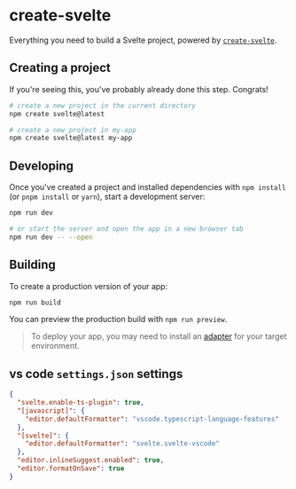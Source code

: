 # create-svelte

Everything you need to build a Svelte project, powered by [`create-svelte`](https://github.com/sveltejs/kit/tree/master/packages/create-svelte).

## Creating a project

If you're seeing this, you've probably already done this step. Congrats!

```bash
# create a new project in the current directory
npm create svelte@latest

# create a new project in my-app
npm create svelte@latest my-app
```

## Developing

Once you've created a project and installed dependencies with `npm install` (or `pnpm install` or `yarn`), start a development server:

```bash
npm run dev

# or start the server and open the app in a new browser tab
npm run dev -- --open
```

## Building

To create a production version of your app:

```bash
npm run build
```

You can preview the production build with `npm run preview`.

> To deploy your app, you may need to install an [adapter](https://kit.svelte.dev/docs/adapters) for your target environment.

## vs code `settings.json` settings

```json
{
  "svelte.enable-ts-plugin": true,
  "[javascript]": {
    "editor.defaultFormatter": "vscode.typescript-language-features"
  },
  "[svelte]": {
    "editor.defaultFormatter": "svelte.svelte-vscode"
  },
  "editor.inlineSuggest.enabled": true,
  "editor.formatOnSave": true
}
```
